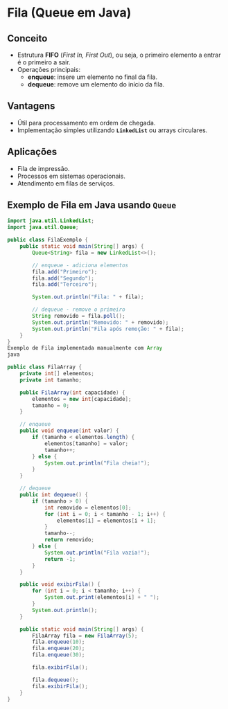 # Fila (Queue em Java)

## Conceito
- Estrutura **FIFO** (*First In, First Out*), ou seja, o primeiro elemento a entrar é o primeiro a sair.
- Operações principais:
  - **enqueue**: insere um elemento no final da fila.
  - **dequeue**: remove um elemento do início da fila.

## Vantagens
- Útil para processamento em ordem de chegada.
- Implementação simples utilizando **`LinkedList`** ou arrays circulares.

## Aplicações
- Fila de impressão.
- Processos em sistemas operacionais.
- Atendimento em filas de serviços.

## Exemplo de Fila em Java usando `Queue`
```java
import java.util.LinkedList;
import java.util.Queue;

public class FilaExemplo {
    public static void main(String[] args) {
        Queue<String> fila = new LinkedList<>();

        // enqueue - adiciona elementos
        fila.add("Primeiro");
        fila.add("Segundo");
        fila.add("Terceiro");

        System.out.println("Fila: " + fila);

        // dequeue - remove o primeiro
        String removido = fila.poll();
        System.out.println("Removido: " + removido);
        System.out.println("Fila após remoção: " + fila);
    }
}
Exemplo de Fila implementada manualmente com Array
java

public class FilaArray {
    private int[] elementos;
    private int tamanho;

    public FilaArray(int capacidade) {
        elementos = new int[capacidade];
        tamanho = 0;
    }

    // enqueue
    public void enqueue(int valor) {
        if (tamanho < elementos.length) {
            elementos[tamanho] = valor;
            tamanho++;
        } else {
            System.out.println("Fila cheia!");
        }
    }

    // dequeue
    public int dequeue() {
        if (tamanho > 0) {
            int removido = elementos[0];
            for (int i = 0; i < tamanho - 1; i++) {
                elementos[i] = elementos[i + 1];
            }
            tamanho--;
            return removido;
        } else {
            System.out.println("Fila vazia!");
            return -1;
        }
    }

    public void exibirFila() {
        for (int i = 0; i < tamanho; i++) {
            System.out.print(elementos[i] + " ");
        }
        System.out.println();
    }

    public static void main(String[] args) {
        FilaArray fila = new FilaArray(5);
        fila.enqueue(10);
        fila.enqueue(20);
        fila.enqueue(30);

        fila.exibirFila();

        fila.dequeue();
        fila.exibirFila();
    }
}